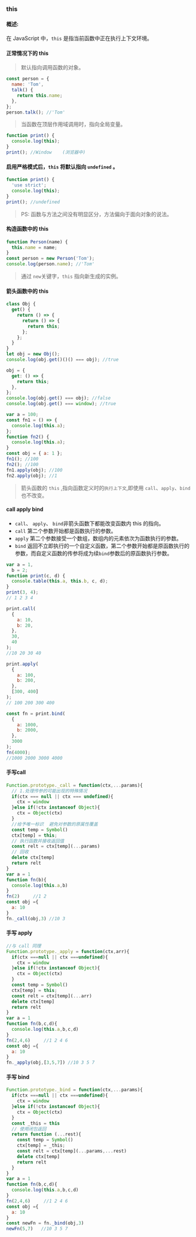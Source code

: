 ### this

#### 概述:

在 JavaScript 中，`this` 是指当前函数中正在执行上下文环境。

#### 正常情况下的 this

> 默认指向调用函数的对象。

```js
const person = {
  name: 'Tom',
  talk() {
    return this.name;
  },
};
person.talk(); //'Tom'
```

> 当函数在顶层作用域调用时，指向全局变量。

```js
function print() {
  console.log(this);
}
print(); //Window    (浏览器中)
```

####  启用严格模式后，`this` 将默认指向 `undefined` 。

```js
function print() {
  'use strict';
  console.log(this);
}
print(); //undefined
```

> PS: 函数与方法之间没有明显区分，方法偏向于面向对象的说法。

#### 构造函数中的 this

```js
function Person(name) {
  this.name = name;
}
const person = new Person('Tom');
console.log(person.name); //'Tom'
```

> 通过 `new`关键字，`this` 指向新生成的实例。

#### 箭头函数中的 this

```js
class Obj {
  get() {
    return () => {
      return () => {
        return this;
      };
    };
  }
}
let obj = new Obj();
console.log(obj.get()()() === obj); //true

obj = {
  get: () => {
    return this;
  },
};
console.log(obj.get() === obj); //false
console.log(obj.get() === window); //true
```

```js
var a = 100;
const fn1 = () => {
  console.log(this.a);
};
function fn2() {
  console.log(this.a);
}
const obj = { a: 1 };
fn1(); //100
fn2(); //100
fn1.apply(obj); //100
fn2.apply(obj); //1
```

> 箭头函数的 `this` ,指向函数定义时的`执行上下文`,即使用 `call`、`apply`、`bind` 也不改变。

#### call apply bind

- `call`、 `apply`、 `bind`非箭头函数下都能改变函数内 this 的指向。
- `call` 第二个参数开始都是函数执行的参数。
- `apply` 第二个参数接受一个数组，数组内的元素依次为函数执行的参数。
- `bind` 返回不立即执行的一个自定义函数，第二个参数开始都是原函数执行的参数，而自定义函数的传参将成为续`bind`参数后的原函数执行参数。

```js
var a = 1,
  b = 2;
function print(c, d) {
  console.table(this.a, this.b, c, d);
}
print(3, 4);
// 1 2 3 4

print.call(
  {
    a: 10,
    b: 20,
  },
  30,
  40
);
//10 20 30 40

print.apply(
  {
    a: 100,
    b: 200,
  },
  [300, 400]
);
// 100 200 300 400

const fn = print.bind(
  {
    a: 1000,
    b: 2000,
  },
  3000
);
fn(4000);
//1000 2000 3000 4000
```
#### 手写call
```js
Function.prototype._call = function(ctx,...params){
  // 1.处理传参的可能出现的特殊情况
  if(ctx === null || ctx === undefined){
    ctx = window 
  }else if(!ctx instanceof Object){
    ctx = Object(ctx)
  }
  //给予唯一标识  避免对参数的原属性覆盖
  const temp = Symbol()
  ctx[temp] = this;
  // 执行函数并接收返回值
  const relt = ctx[temp](...params)
  // 回收
  delete ctx[temp]
  return relt
}
var a = 1 
function fn(b){
  console.log(this.a,b)
}
fn(2)     //1 2
const obj ={
  a: 10
}
fn._call(obj,3) //10 3
```

#### 手写 apply

```js
//与 call 同理
Function.prototype._apply = function(ctx,arr){
  if(ctx ===null || ctx ===undefined){
    ctx = window 
  }else if(!ctx instanceof Object){
    ctx = Object(ctx)
  }
  const temp = Symbol()
  ctx[temp] = this;
  const relt = ctx[temp](...arr)
  delete ctx[temp]
  return relt
}
var a = 1 
function fn(b,c,d){
  console.log(this.a,b,c,d)
}
fn(2,4,6)     //1 2 4 6
const obj ={
  a: 10
}
fn._apply(obj,[3,5,7]) //10 3 5 7
```

#### 手写 bind
```js
Function.prototype._bind = function(ctx,...params){
  if(ctx ===null || ctx ===undefined){
    ctx = window 
  }else if(!ctx instanceof Object){
    ctx = Object(ctx)
  }
  const _this = this
  // 使用闭包返回
  return function (...rest){
    const temp = Symbol()
    ctx[temp] = _this;
    const relt = ctx[temp](...params,...rest)
    delete ctx[temp]
    return relt
  }
}
var a = 1 
function fn(b,c,d){
  console.log(this.a,b,c,d)
}
fn(2,4,6)     //1 2 4 6
const obj ={
  a: 10
}
const newFn = fn._bind(obj,3)
newFn(5,7)   //10 3 5 7
```
